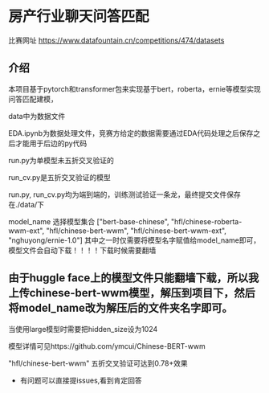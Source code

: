 # 房产行业聊天问答匹配
比赛网址 https://www.datafountain.cn/competitions/474/datasets
## 介绍
本项目基于pytorch和transformer包来实现基于bert，roberta，ernie等模型实现问答匹配建模， 

data中为数据文件  

EDA.ipynb为数据处理文件，竞赛方给定的数据需要通过EDA代码处理之后保存之后才能用于后边的py代码  

run.py为单模型未五折交叉验证的  

run_cv.py是五折交叉验证的模型   

run.py, run_cv.py均为端到端的，训练测试验证一条龙，最终提交文件保存在./data/下

model_name 选择模型集合 ["bert-base-chinese", "hfl/chinese-roberta-wwm-ext", "hfl/chinese-bert-wwm", "hfl/chinese-bert-wwm-ext", "nghuyong/ernie-1.0"] 其中之一时仅需要将模型名字赋值给model_name即可，模型文件会自动下载！！！！下载时候需要翻墙  
## 由于huggle face上的模型文件只能翻墙下载，所以我上传chinese-bert-wwm模型，解压到项目下，然后将model_name改为解压后的文件夹名字即可。
当使用large模型时需要把hidden_size设为1024   

模型详情可见https://github.com/ymcui/Chinese-BERT-wwm  

"hfl/chinese-bert-wwm" 五折交叉验证可达到0.78+效果


- 有问题可以直接提issues,看到肯定回答




